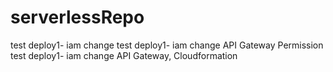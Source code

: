 # serverlessRepo
test deploy1- iam change
test deploy1- iam change API Gateway Permission
test deploy1- iam change API Gateway, Cloudformation

